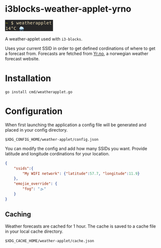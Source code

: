 # i3blocks-weather-applet-yrno

![Image](image.png)


A weather-applet used with `i3-blocks`. 

Uses your current SSID in order to get defined cordinations of where to get a forecast from. Forecasts are fetched from [Yr.no](yr.no), a norwegian weather forecast website.

# Installation

```
go install cmd/weatherapplet.go
```

# Configuration

When first launching the application a config file will be generated and placed in your config
directory.

```
$XDG_CONFIG_HOME/weather-applet/config.json
```

You can modify the config and add how many SSIDs you want. Provide latitude and longitude cordinations for your location.

```json
{
    "ssids":{
        "My WIFI network": {"latitude":57.7, "longitude":11.9}
    },
    "emojie_override": {
        "fog": "🌫️"
    }
}

```

## Caching

Weather forecasts are cached for 1 hour. The cache is saved to a cache file in your local cache directory.

```
$XDG_CACHE_HOME/weather-applet/cache.json
```

